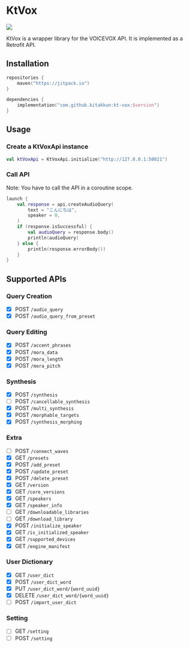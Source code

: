 # KtVox

[![](https://jitpack.io/v/kitakkun/kt-vox.svg)](https://jitpack.io/#kitakkun/kt-vox)

KtVox is a wrapper library for the VOICEVOX API.
It is implemented as a Retrofit API.

## Installation

```kotlin
repositories {
    maven("https://jitpack.io")
}

dependencies {
    implementation("com.github.kitakkun:kt-vox:$version")
}
```

## Usage

### Create a KtVoxApi instance

```kotlin
val ktVoxApi = KtVoxApi.initialize("http://127.0.0.1:50021")
```

### Call API

Note: You have to call the API in a coroutine scope.

```kotlin
launch {
    val response = api.createAudioQuery(
        text = "こんにちは",
        speaker = 0,
    )
    if (response.isSuccessful) {
        val audioQuery = response.body()
        println(audioQuery)
    } else {
        println(response.errorBody())
    }
}
```

## Supported APIs

### Query Creation

- [x] POST `/audio_query`
- [x] POST `/audio_query_from_preset`

### Query Editing

- [x] POST `/accent_phrases`
- [x] POST `/mora_data`
- [x] POST `/mora_length`
- [x] POST `/mora_pitch`

### Synthesis

- [x] POST `/synthesis`
- [ ] POST `/cancellable_synthesis`
- [x] POST `/multi_synthesis`
- [x] POST `/morphable_targets`
- [x] POST `/synthesis_morphing`

### Extra

- [ ] POST `/connect_waves`
- [x] GET `/presets`
- [x] POST `/add_preset`
- [x] POST `/update_preset`
- [x] POST `/delete_preset`
- [x] GET `/version`
- [x] GET `/core_versions`
- [x] GET `/speakers`
- [x] GET `/speaker_info`
- [ ] GET `/downloadable_libraries`
- [ ] GET `/download_library`
- [x] POST `/initialize_speaker`
- [x] GET `/is_initialized_speaker`
- [x] GET `/supported_devices`
- [x] GET `/engine_manifest`

### User Dictionary

- [x] GET `/user_dict`
- [x] POST `/user_dict_word`
- [x] PUT `/user_dict_word/{word_uuid}`
- [x] DELETE `/user_dict_word/{word_uuid}`
- [ ] POST `/import_user_dict`

### Setting

- [ ] GET `/setting`
- [ ] POST `/setting`
